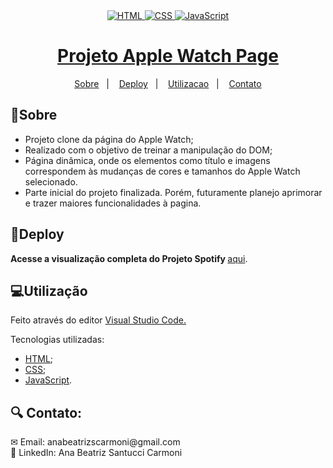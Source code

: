 <div align="center"> 
    <a href="https://developer.mozilla.org/pt-BR/docs/Web/HTML">
    <img src="https://img.shields.io/badge/HTML-E34F26.svg?logo=html5&logoColor=white" alt="HTML">
    </a>
    <a href="https://developer.mozilla.org/pt-BR/docs/Web/CSS">
    <img src="https://img.shields.io/badge/CSS-1572B6.svg?logo=css3&logoColor=white" alt="CSS">
    </a>
    <a href="https://developer.mozilla.org/en-US/docs/Web/JavaScript">
    <img src="https://img.shields.io/badge/JavaScript-F7DF1E.svg?logo=javascript&logoColor=black" alt="JavaScript">
    </a>
    <a href="https://developer.mozilla.org/en-US/docs/Web/JavaScript">
</div>

<div align="center"> 
  <h1>Projeto Apple Watch Page</h1>
    
  [Sobre](#sobre)&nbsp;&nbsp;&nbsp;|&nbsp;&nbsp;&nbsp; [Deploy](#deploy)&nbsp;&nbsp;&nbsp;|&nbsp;&nbsp;&nbsp; [Utilizacao](#utilizacao)&nbsp;&nbsp;&nbsp;|&nbsp;&nbsp;&nbsp; [Contato](#contato)
</div>

<h2 name="sobre">📝Sobre</h2>
<ul>
  <li>Projeto clone da página do Apple Watch;</li>
  <li>Realizado com o objetivo de treinar a manipulação do DOM;</li>
  <li>Página dinâmica, onde os elementos como título e imagens correspondem às mudanças de cores e tamanhos do Apple Watch selecionado.</li>
  <li>Parte inicial do projeto finalizada. Porém, futuramente planejo aprimorar e trazer maiores funcionalidades à pagina.</li>
</ul>

<h2 name="deploy">🔗Deploy</h2>
<p><strong> Acesse a visualização completa do Projeto Spotify </strong> <a href="https://abeatrizsc.github.io/apple-watch-page/" target="_blank"> aqui</a>.</p>

<h2 name="utilizacao">💻Utilização</h2></p>
<p>Feito através do editor <a href="https://code.visualstudio.com/docs">Visual Studio Code.</a>
<p>Tecnologias utilizadas:</p>
<ul>
  <li><a href="https://developer.mozilla.org/en-US/docs/Glossary/HTML5" target="_blank">HTML</a>;</li>
  <li><a href="https://developer.mozilla.org/en-US/docs/Web/css" target="_blank">CSS</a>;</li>
  <li><a href="https://developer.mozilla.org/en-US/docs/Glossary/JavaScript" target="_blank">JavaScript</a>.</li>
</ul>

<h2 name="contato">🔍 Contato:</h2>
✉ Email: anabeatrizscarmoni@gmail.com </br>
🔗 LinkedIn: Ana Beatriz Santucci Carmoni

 
